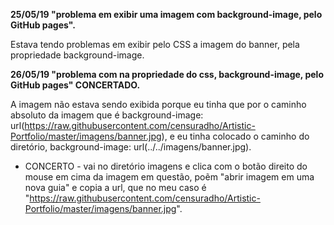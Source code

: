 **25/05/19 "problema em exibir uma imagem com background-image, pelo GitHub pages".**

Estava tendo problemas em exibir pelo CSS a imagem do banner, pela propriedade background-image.

**26/05/19 "problema com na propriedade do css, background-image, pelo GitHub pages" CONCERTADO.**

A imagem não estava sendo exibida porque eu tinha que por o caminho absoluto da imagem que é background-image: url(https://raw.githubusercontent.com/censuradho/Artistic-Portfolio/master/imagens/banner.jpg),
e eu tinha colocado o caminho do diretório, background-image: url(../../imagens/banner.jpg).

- CONCERTO - 
vai no diretório imagens e clica com o botão direito do mouse em cima da imagem em questão, poẽm "abrir imagem em uma nova guia"
e copia a url, que no meu caso é "https://raw.githubusercontent.com/censuradho/Artistic-Portfolio/master/imagens/banner.jpg".
